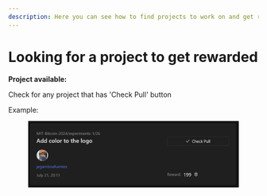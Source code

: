 ```yaml
---
description: Here you can see how to find projects to work on and get reward.
---
```


# Looking for a project to get rewarded

**Project available:**&#x20;

Check for any project that has 'Check Pull' button

Example:&#x20;

<figure><img src="../.gitbook/assets/image (5) (1).png" alt=""><figcaption></figcaption></figure>
